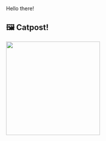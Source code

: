 Hello there!



## 🖼️ Catpost!

<sub>
    <img src="https://cdn2.thecatapi.com/images/9fl.jpg" height="256">
</sub>

